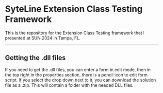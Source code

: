 # SyteLine Extension Class Testing Framework

This is the repository for the Extension Class Testing framework that I presented at SUN 2024 in Tampa, FL.

---

## Getting the .dll files

If you need to get the .dll files, you can enter a form in edit mode, then in the top right in the properties section, there is a pencil icon to edit form script. If you select the drop down next to it, you can download the solution file as a .zip. This will contain a folder with the needed DLL files. 
